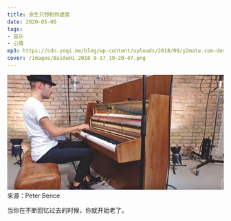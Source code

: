 ```yaml
---
title: 余生只想和你虚度
date: 2020-05-06
tags: 
- 音乐
- 心情
mp3: https://cdn.yoqi.me/blog/wp-content/uploads/2018/09/y2mate.com-despacito_piano_cover_peter_bence_GmtTDvNcXcU.mp3
cover: /images/BaiduHi_2018-9-17_19-20-47.png
---
```

![](/images/BaiduHi_2018-9-17_19-20-47.png) 
来源：Peter Bence

当你在不断回忆过去的时候，你就开始老了。


